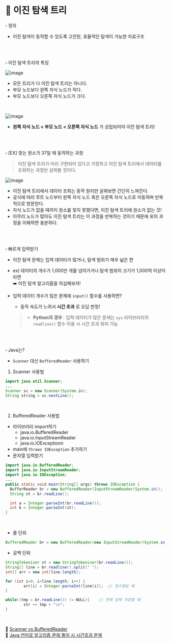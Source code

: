 # 📂 이진 탐색 트리
▫️ 정의
- 이진 탐색이 동작할 수 있도록 고안된, 효율적인 탐색이 가능한 자료구조

<br>
<br>

▫️ 이진 탐색 트리의 특징

![image](https://github.com/hayannn/2L24-Algo-Study/assets/102213509/10359f6e-fc09-47a8-9e44-5a6921c15345)

- 모든 트리가 다 이진 탐색 트리는 아니다.
- 부모 노드보다 왼쪽 자식 노드가 작다.
- 부모 노드보다 오른쪽 자식 노드가 크다.

<br>

![image](https://github.com/hayannn/2L24-Algo-Study/assets/102213509/a0c537f9-54a4-4a59-9d12-40fae46e31bf)

- **왼쪽 자식 노드 < 부모 노드 < 오른쪽 자식 노드** 가 성립되어야 이진 탐색 트리!

<br>
<br>

▫️ [EX] 찾는 원소가 37일 때 동작하는 과정
> 이진 탐색 트리가 미리 구현되어 있다고 가정하고 이진 탐색 트리에서 데이터를 조회하는 과정만 살펴볼 것이다.

![image](https://github.com/hayannn/2L24-Algo-Study/assets/102213509/9b60a3bb-6dee-4779-afde-6661ef792eba)

- 이진 탐색 트리에서 데이터 조회는 동작 원리만 살펴보면 간단히 느껴진다.
- 공식에 따라 루트 노드부터 왼쪽 자식 노드 혹은 오른쪽 자식 노드로 이동하며 반복적으로 방문한다.
- 자식 노드가 없을 때까지 원소를 찾지 못했다면, 이진 탐색 트리에 원소가 없는 것!
- 아무리 노드가 많아도 이진 탐색 트리는 이 과정을 반복하는 것이기 때문에 위의 과정을 이해하면 충분하다.

<br>
<br>

▫️ 빠르게 입력받기
- 이진 탐색 문제는 입력 데이터가 많거나, 탐색 범위가 매우 넓은 편
- ex) 데이터의 개수가 1,000만 개를 넘어가거나 탐색 범위의 크기가 1,000억 이상이라면 <br>
    ➡️ 이진 탐색 알고리즘을 의심해보자!


- 입력 데이터 개수가 많은 문제에 ```input()``` 함수를 사용하면?
  - 동작 속도가 느려서 **시간 초과** 로 오답 판정!
  > - **Python의 경우** : 입력 데이터가 많은 문제는 ```sys``` 라이브러리의 ```readline()``` 함수 이용 시 시간 초과 회피 가능

<br>
<br>

▫️ Java는?
  - ```Scanner``` 대신 ```BufferedReader``` 사용하기

1. Scanner 사용법
```java
import java.util.Scanner;
...
Scanner sc = new Scanner(System.in);
String string = sc.nextLine();
```

<br>

2. BufferedReader 사용법
- 라이브러리 import하기
  - java.io.BufferedReader
  - java.io.InputStreamReader
  - java.io.IOExceptionn
- main에 ```throws IOException``` 추가하기
- 문자열 입력받기
```java
import java.io.BufferedReader;
import java.io.InputStreamReader;
import java.io.IOException;
...
public static void main(String[] args) throws IOException {
  BufferReader br = new BufferedReader(InputStreamReader(System.in));
  String st = br.readLine();

  int a = Integer.parseInt(br.readLine());
  int b = Integer.parseInt(st);
}
```
<br>

- 줄 단위
```java
BufferedReader br = new BufferedReader(new InputStreamReader(System.in));
```

- 공백 단위
```java
StringTokenizer st = new StringTokenizer(br.readLine());
String[] line = br.readline().split(" ");
int[] arr = new int[line.length];

for (int i=0; i<line.length; i++) {
		arr[i] = Integer.parseInt(line[i]);  // 정수형일 때
}

while((tmp = br.readLine()) != NULL){    // 전체 입력 저장할 때
		str += tmp + "\n";
}
```

<br>

🔗 [Scanner vs BufferedReader](https://velog.io/@langoustine/Scanner-VS-BufferedReader) <br>
🔗 [Java 언어로 알고리즘 문제 풀이 시 시간초과 문제](https://velog.io/@dev_tmb/Java-%EC%96%B8%EC%96%B4%EB%A1%9C-%EC%95%8C%EA%B3%A0%EB%A6%AC%EC%A6%98-%EB%AC%B8%EC%A0%9C-%ED%92%80%EC%9D%B4-%EC%8B%9C-%EC%8B%9C%EA%B0%84%EC%B4%88%EA%B3%BC-%EB%AC%B8%EC%A0%9C)